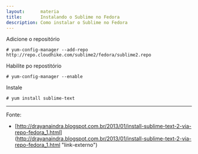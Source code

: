 ```yaml
---
layout:      materia
title:       Instalando o Sublime no Fedora
description: Como instalar o Sublime no Fedora
---
```



Adicione o repositório
	
	# yum-config-manager --add-repo http://repo.cloudhike.com/sublime2/fedora/sublime2.repo

Habilite po repostitório

	# yum-config-manager --enable

Instale
	
	# yum install sublime-text



<hr>
Fonte:

- [http://drayanaindra.blogspot.com.br/2013/01/install-sublime-text-2-via-repo-fedora_1.html] (http://drayanaindra.blogspot.com.br/2013/01/install-sublime-text-2-via-repo-fedora_1.html "link-externo")